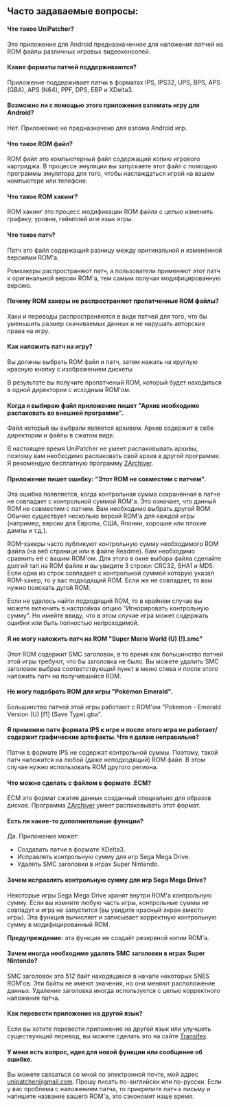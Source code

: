 ## Часто задаваемые вопросы:

#### Что такое UniPatcher?

Это приложение для Android предназначенное для наложения патчей на ROM файлы различных игровых видеоконсолей.

#### Какие форматы патчей поддерживаются?

Приложение поддерживает патчи в форматах IPS, IPS32, UPS, BPS, APS (GBA), APS (N64), PPF, DPS, EBP и XDelta3.

#### Возможно ли с помощью этого приложения взломать игру для Android?

Нет. Приложение не предназначено для взлома Android игр.

#### Что такое ROM файл?

ROM файл это компьютерный файл содержащий копию игрового картриджа. В процессе эмуляции вы запускаете этот файл с помощью программы эмулятора для того, чтобы наслаждаться игрой на вашем компьютере или телефоне.

#### Что такое ROM хакинг?

ROM хакинг это процесс модификации ROM файла с целью изменить графику, уровни, геймплей или язык игры.

#### Что такое патч?

Патч это файл содержащий разницу между оригинальной и изменённой версиями ROM'а.

Ромхакеры распространяют патч, а пользователи применяют этот патч к оригинальной версии ROM'а, тем самым получая модифицированную версию.

#### Почему ROM хакеры не распространяют пропатченные ROM файлы?

Хаки и переводы распространяются в виде патчей для того, что бы уменьшить размер скачиваемых данных и не нарушать авторские права на игру.

#### Как наложить патч на игру?

Вы должны выбрать ROM файл и патч, затем нажать на круглую красную кнопку с изображением дискеты

В результате вы получите пропатченый ROM, который будет находиться в одной директории с исходным ROM'ом.

#### Когда я выбираю файл приложение пишет "Архив необходимо распаковать во внешней программе".

Файл который вы выбрали является архивом. Архив содержит в себе директории и файлы в сжатом виде.

В настоящее время UniPatcher не умеет распаковывать архивы, поэтому вам необходимо распаковать свой архив в другой программе. Я рекомендую бесплатную программу [ZArchiver](https://play.google.com/store/apps/details?id=ru.zdevs.zarchiver).

#### Приложение пишет ошибку: "Этот ROM не совместим с патчем".

Эта ошибка появляется, когда контрольная сумма сохранённая в патче не совпадает с контрольной суммой ROM'а. Это означает, что данный ROM не совместим с патчем. Вам необходимо выбрать другой ROM. Обычно существует несколько версий ROM'а для каждой игры (например, версии для Европы, США, Японии, хорошие или плохие дампы и т.д.).

ROM-хакеры часто публикуют контрольную сумму необходимого ROM файла (на веб странице или в файле Readme). Вам необходимо сравнить её с вашим ROM'ом. Для этого в окне выбора файла сделайте долгий тап на ROM файле и вы увидите 3 строки: CRC32, SHA1 и MD5. Если одна из строк совпадает с контрольной суммой которую указал ROM-хакер, то у вас подходящий ROM. Если же не совпадает, то вам нужно поискать дугой ROM.

Если не удалось найти подходящий ROM, то в крайнем случае вы можете включить в настройках опцию "Игнорировать контрольную сумму". Но имейте ввиду, что в этом случае игра может содержать ошибки или быть полностью непроходимой.

#### Я не могу наложить патч на ROM "Super Mario World (U) [!].smc"

Этот ROM содержит SMC заголовок, в то время как большинство патчей этой игры требуют, что бы заголовка не было. Вы можете удалить SMC заголовок выбрав соответствующий пункт в меню слева и после этого наложить патч на получившийся ROM.

#### Не могу подобрать ROM для игры "Pokémon Emerald".

Большинство патчей этой игры работают с ROM'ом "Pokemon - Emerald Version (U) \[f1\] (Save Type).gba".

#### Я применяю патч формата IPS к игре и после этого игра не работает/содержит графические артефакты. Что я делаю неправильно?

Патчи в формате IPS не содержат контрольной суммы. Поэтому, такой патч наложится на любой (даже неподходящий) ROM файл. В этом случае нужно использовать ROM другого региона.

#### Что можно сделать с файлом в формате .ECM?

ECM это формат сжатия данных созданный специально для образов дисков. Программа [ZArchiver](https://play.google.com/store/apps/details?id=ru.zdevs.zarchiver) умеет распаковывать этот формат.

#### Есть ли какие-то дополнительные функции?

Да. Приложение может:

- Создавать патчи в формате XDelta3.
- Исправлять контрольную сумму для игр Sega Mega Drive.
- Удалять SMC заголовки в играх Super Nintendo.

#### Зачем исправлять контрольную сумму для игр Sega Mega Drive?

Некоторые игры Sega Mega Drive хранят внутри ROM'а контрольную сумму. Если вы измните любую часть игры, контрольные суммы не совпадут и игра не запустится (вы увидите красный экран вместо игры). Эта функция вычисляет и записывает корректную контрольную сумму в модифицированный ROM.

**Предупреждение:** эта функция не создаёт резервной копии ROM'а.

#### Зачем иногда необходимо удалять SMC заголовки в играх Super Nintendo?

SMC заголовок это 512 байт находящиеся в начале некоторых SNES ROM'ов. Эти байты не имеют значения, но они меняют расположение данных. Удаление заголовка иногда используется с целью корректного наложения патча.

#### Как перевести приложение на другой язык?

Если вы хотите перевести приложение на другой язык или улучшить существующий перевод, вы можете сделать это на сайте [Transifex](https://www.transifex.com/unipatcher/unipatcher/dashboard/).

#### У меня есть вопрос, идея для новой функции или сообщение об ошибке.

Вы можете связаться со мной по электронной почте, мой адрес <unipatcher@gmail.com>. Прошу писать по-английски или по-русски. Если у вас проблема с наложением патча, то прикрепите патч к письму и напишите название вашего ROM'а, это сэкономит наше время.
